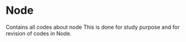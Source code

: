 # Node
Contains all codes about node
This is done for study purpose and for revision of codes in Node.
